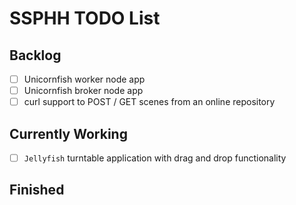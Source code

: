 # SSPHH TODO List

## Backlog

- [ ] Unicornfish worker node app
- [ ] Unicornfish broker node app
- [ ] curl support to POST / GET scenes from an online repository

## Currently Working

- [ ] `Jellyfish` turntable application with drag and drop functionality

## Finished

